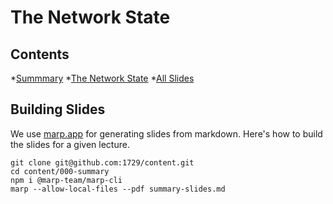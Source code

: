 # The Network State

## Contents

*[Summmary](summary-slides.pdf)
*[The Network State](the-network-state.pdf)
*[All Slides](slides)

## Building Slides
We use [marp.app](https://marp.app/) for generating slides from
markdown. Here's how to build the slides for a given lecture.

```
git clone git@github.com:1729/content.git
cd content/000-summary
npm i @marp-team/marp-cli
marp --allow-local-files --pdf summary-slides.md
```
